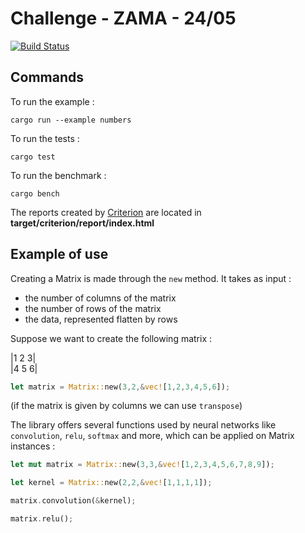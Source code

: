 # Challenge - ZAMA - 24/05

[![Build Status](https://travis-ci.com/TC5027/rust_stuff.svg?branch=master)](https://travis-ci.com/TC5027/rust_stuff)

## Commands

To run the example : 
```
cargo run --example numbers
```

To run the tests : 
```
cargo test
```

To run the benchmark : 
```
cargo bench
```

The reports created by [Criterion](https://github.com/bheisler/criterion.rs) are located in **target/criterion/report/index.html**

## Example of use

Creating a Matrix is made through the ```new``` method. It takes as input :
* the number of columns of the matrix
* the number of rows of the matrix
* the data, represented flatten by rows

Suppose we want to create the following matrix : 

|1 2 3|   
|4 5 6|

```rust
let matrix = Matrix::new(3,2,&vec![1,2,3,4,5,6]);
```
(if the matrix is given by columns we can use ```transpose```)

The library offers several functions used by neural networks like ```convolution```, ```relu```, ```softmax``` and more, which can be applied on Matrix instances :

```rust
let mut matrix = Matrix::new(3,3,&vec![1,2,3,4,5,6,7,8,9]);

let kernel = Matrix::new(2,2,&vec![1,1,1,1]);

matrix.convolution(&kernel);

matrix.relu();
```